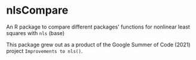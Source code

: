 # nlsCompare

An R package to compare different packages' functions for nonlinear least squares with `nls` (base)

This package grew out as a product of the Google Summer of Code (2021) project `Improvements to nls()`. 
